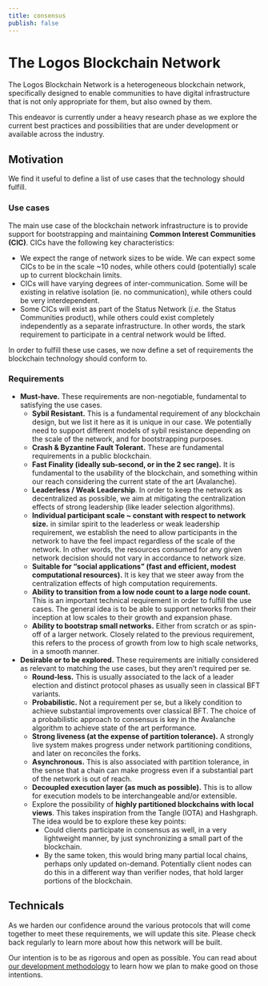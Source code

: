 ```yaml
---
title: consensus
publish: false
---
```

# The Logos Blockchain Network
The Logos Blockchain Network is a heterogeneous blockchain network, specifically designed to enable communities to have digital infrastructure that is not only appropriate for them, but also owned by them. 

This endeavor is currently under a heavy research phase as we explore the current best practices and possibilities that are under development or available across the industry. 

## Motivation

We find it useful to define a list of use cases that the technology should fulfill.

### Use cases

The main use case of the blockchain network infrastructure is to provide support for bootstrapping and maintaining **Common Interest Communities (CIC)**. CICs have the following key characteristics:

-   We expect the range of network sizes to be wide. We can expect some CICs to be in the scale ~10 nodes, while others could (potentially) scale up to current blockchain limits.
-   CICs will have varying degrees of inter-communication. Some will be existing in relative isolation (ie. no communication), while others could be very interdependent.
-   Some CICs will exist as part of the Status Network (_i.e._ the Status Communities product), while others could exist completely independently as a separate infrastructure. In other words, the stark requirement to participate in a central network would be lifted. 

In order to fulfill these use cases, we now define a set of requirements the blockchain technology should conform to.

### Requirements

-   **Must-have.** These requirements are non-negotiable, fundamental to satisfying the use cases.
    -   **Sybil Resistant.** This is a fundamental requirement of any blockchain design, but we list it here as it is unique in our case. We potentially need to support different models of sybil resistance depending on the scale of the network, and for bootstrapping purposes.
    -   **Crash & Byzantine Fault Tolerant.** These are fundamental requirements in a public blockchain.
    -   **Fast Finality (ideally sub-second, or in the 2 sec range).** It is fundamental to the usability of the blockchain, and something within our reach considering the current state of the art (Avalanche).
    -   **Leaderless / Weak Leadership**. In order to keep the network as decentralized as possible, we aim at mitigating the centralization effects of strong leadership (like leader selection algorithms).
    -   **Individual participant scale ~ constant with respect to network size.** in similar spirit to the leaderless or weak leadership requirement, we establish the need to allow participants in the network to have the feel impact regardless of the scale of the network. In other words, the resources consumed for any given network decision should not vary in accordance to network size.
    -   **Suitable for “social applications” (fast and efficient, modest computational resources).** It is key that we steer away from the centralization effects of high computation requirements.
    -   **Ability to transition from a low node count to a large node count.** This is an important technical requirement in order to fulfill the use cases. The general idea is to be able to support networks from their inception at low scales to their growth and expansion phase.
    -   **Ability to bootstrap small networks.** Either from scratch or as spin-off of a larger network. Closely related to the previous requirement, this refers to the process of growth from low to high scale networks, in a smooth manner.
-   **Desirable or to be explored.** These requirements are initially considered as relevant to matching the use cases, but they aren’t required per se.
    -   **Round-less.** This is usually associated to the lack of a leader election and distinct protocol phases as usually seen in classical BFT variants.
    -   **Probabilistic.** Not a requirement per se, but a likely condition to achieve substantial improvements over classical BFT. The choice of a probabilistic approach to consensus is key in the Avalanche algorithm to achieve state of the art performance.
    -   **Strong liveness (at the expense of partition tolerance).** A strongly live system makes progress under network partitioning conditions, and later on reconciles the forks.
    -   **Asynchronous.** This is also associated with partition tolerance, in the sense that a chain can make progress even if a substantial part of the network is out of reach.
    -   **Decoupled execution layer (as much as possible).** This is to allow for execution models to be interchangeable and/or extensible.
    -   Explore the possibility of **highly partitioned blockchains with local views**. This takes inspiration from the Tangle (IOTA) and Hashgraph. The idea would be to explore these key points:
        -   Could clients participate in consensus as well, in a very lightweight manner, by just synchronizing a small part of the blockchain.
        -   By the same token, this would bring many partial local chains, perhaps only updated on-demand. Potentially client nodes can do this in a different way than verifier nodes, that hold larger portions of the blockchain.

## Technicals

As we harden our confidence around the various protocols that will come together to meet these requirements, we will update this site. Please check back regularly to learn more about how this network will be built. 

Our intention is to be as rigorous and open as possible. You can read about [our development methodology](./process) to learn how we plan to make good on those intentions. 